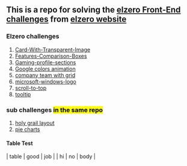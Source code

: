 ## This is a repo for solving the [elzero Front-End challenges](https://elzero.org/category/challenges/front-end-challenges/) from [elzero website](https://elzero.org)

### Elzero challenges

1. [Card-With-Transparent-Image](https://ahmedbahgetcode.github.io/Elzero_Front_End_Challenges/Card-With-Transparent-Image)
2. [Features-Comparison-Boxes](https://ahmedbahgetcode.github.io/Elzero_Front_End_Challenges/Features-Comparison-Boxes)
3. [Gaming-profile-sections](https://ahmedbahgetcode.github.io/Elzero_Front_End_Challenges/Gaming-profile-sections)
4. [Google colors animation](https://ahmedbahgetcode.github.io/Elzero_Front_End_Challenges/Google%20colors%20animation/)
5. [company team with grid](https://ahmedbahgetcode.github.io/Elzero_Front_End_Challenges/company%20team%20with%20grid/)
6. [microsoft-windows-logo](https://ahmedbahgetcode.github.io/Elzero_Front_End_Challenges/microsoft-windows-logo/)
7. [scroll-to-top](https://ahmedbahgetcode.github.io/Elzero_Front_End_Challenges/scroll-to-top/)
8. [tooltip](https://ahmedbahgetcode.github.io/Elzero_Front_End_Challenges/tooltip/)

### sub challenges <mark>in the same repo</mark>

1. [holy grail layout](https://ahmedbahgetcode.github.io/Elzero_Front_End_Challenges/holy%20grail%20layout)
2. [pie charts](https://ahmedbahgetcode.github.io/Elzero_Front_End_Challenges/pie%20charts)

#### Table Test
| table | good | job |
| hi | no | body |
